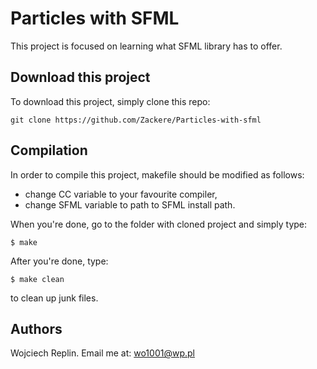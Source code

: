 # Particles with SFML
This project is focused on learning what SFML library has to offer.

## Download this project
To download this project, simply clone this repo:
```
git clone https://github.com/Zackere/Particles-with-sfml
```

## Compilation
In order to compile this project, makefile should be modified as follows:
- change CC variable to your favourite compiler,
- change SFML variable to path to SFML install path.

When you're done, go to the folder with cloned project and simply type:
```
$ make
```
After you're done, type:
```
$ make clean
```
to clean up junk files.

## Authors
Wojciech Replin. Email me at: wo1001@wp.pl
